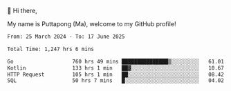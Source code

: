 👋 Hi there,

My name is Puttapong (Ma), welcome to my GitHub profile!

<!--START_SECTION:waka-->

```txt
From: 25 March 2024 - To: 17 June 2025

Total Time: 1,247 hrs 6 mins

Go                   760 hrs 49 mins ███████████████▒░░░░░░░░░   61.01 %
Kotlin               133 hrs 1 min   ██▓░░░░░░░░░░░░░░░░░░░░░░   10.67 %
HTTP Request         105 hrs 1 min   ██░░░░░░░░░░░░░░░░░░░░░░░   08.42 %
SQL                  50 hrs 7 mins   █░░░░░░░░░░░░░░░░░░░░░░░░   04.02 %
```

<!--END_SECTION:waka-->
